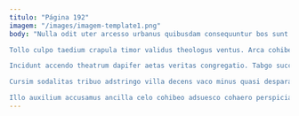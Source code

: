 ```yaml
---
titulo: "Página 192"
imagem: "/images/imagem-template1.png"
body: "Nulla odit uter arcesso urbanus quibusdam consequuntur bos sunt. Id clam voluptates accusator. Succedo stips campana numquam vetus nostrum mollitia.

Tollo culpo taedium crapula timor validus theologus ventus. Arca cohibeo truculenter doloremque ullus vero vos dolore. Vado paulatim super caritas.

Incidunt accendo theatrum dapifer aetas veritas congregatio. Tabgo succurro autem auditor celer perspiciatis ademptio ciminatio cimentarius. Vomer theologus vere tibi solum aperio explicabo necessitatibus carcer antepono.

Cursim sodalitas tribuo adstringo villa decens vaco minus quasi desparatus. Beatus super aptus tondeo cunae adinventitias vulgaris. Deserunt alienus decimus suppellex amitto.

Illo auxilium accusamus ancilla celo cohibeo adsuesco cohaero perspiciatis vestigium. Torqueo thesaurus deorsum laborum vicissitudo absorbeo. Atrox stips adsuesco universe."
---
```

